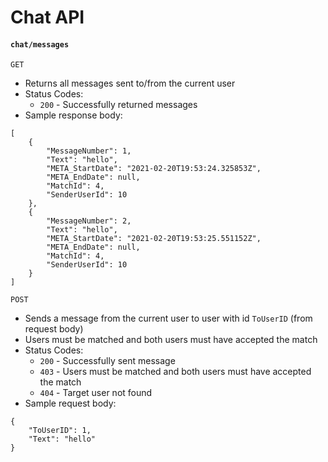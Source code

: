 # Chat API

#### `chat/messages`
`GET`
- Returns all messages sent to/from the current user
- Status Codes:
    - `200` - Successfully returned messages
- Sample response body:
```
[
    {
        "MessageNumber": 1,
        "Text": "hello",
        "META_StartDate": "2021-02-20T19:53:24.325853Z",
        "META_EndDate": null,
        "MatchId": 4,
        "SenderUserId": 10
    },
    {
        "MessageNumber": 2,
        "Text": "hello",
        "META_StartDate": "2021-02-20T19:53:25.551152Z",
        "META_EndDate": null,
        "MatchId": 4,
        "SenderUserId": 10
    }
]
```

`POST`
- Sends a message from the current user to user with id `ToUserID` (from request body)
- Users must be matched and both users must have accepted the match
- Status Codes:
    - `200` - Successfully sent message
    - `403` - Users must be matched and both users must have accepted the match
    - `404` - Target user not found
- Sample request body:
```
{
    "ToUserID": 1,
    "Text": "hello"
}
```
